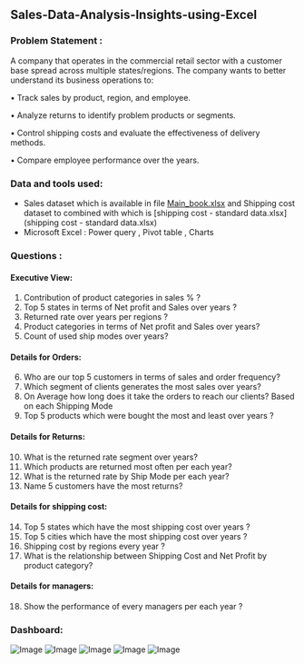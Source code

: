 ## Sales-Data-Analysis-Insights-using-Excel
### Problem Statement : 
A company that operates in the commercial retail sector with a customer base spread across multiple states/regions. The company wants to better understand its business operations to:

•	Track sales by product, region, and employee.

•	Analyze returns to identify problem products or segments.

•	Control shipping costs and evaluate the effectiveness of delivery methods.

•	Compare employee performance over the years.
### Data and tools used: 
- Sales dataset which is available in file [Main_book.xlsx](Main_book.xlsx) and Shipping cost dataset to combined with which is [shipping cost - standard data.xlsx](shipping cost - standard data.xlsx)
- Microsoft Excel : Power query , Pivot table , Charts 
### Questions : 
#### Executive View: 
1. Contribution of product categories in sales % ? 
2. Top 5 states in terms of Net profit and Sales over years ? 
3. Returned rate over years per regions ? 
4. Product categories in terms of Net profit and Sales over years? 
5. Count of used ship modes over years? 
#### Details for Orders:
6. Who are our top 5 customers in terms of sales and order frequency? 
7. Which segment of clients generates the most sales over years?
8. On Average how long does it take the orders to reach our clients? Based on each Shipping Mode 
9. Top 5 products which were bought the most and least over years ? 
#### Details for Returns:
10. What is the returned rate segment over years?
11. Which products are returned most often per each year?
12. What is the returned rate by Ship Mode per each year?
13. Name 5 customers have the most returns?
#### Details for shipping cost:
14. Top 5 states which have the most shipping cost over years ? 
15. Top 5 cities which have the most shipping cost over years ?
16. Shipping cost by regions every year ? 
17. What is the relationship between Shipping Cost and Net Profit by product category? 
#### Details for managers: 
18. Show the performance of every managers per each year ? 
### Dashboard: 
![Image](https://github.com/user-attachments/assets/4f9ccf86-7f05-4ce1-9c51-fd47077d287d)
![Image](https://github.com/user-attachments/assets/962ecbb6-6863-442c-bcd0-6f4bbd9f4b4d)
![Image](https://github.com/user-attachments/assets/5696a606-3bbd-4879-8f2e-35f9e167aa79)
![Image](https://github.com/user-attachments/assets/2f1c27ff-2789-4cde-a4e8-cf0de2d4b28a)
![Image](https://github.com/user-attachments/assets/24f1058f-d9f7-40fe-82bf-40dfa4f1afff)
